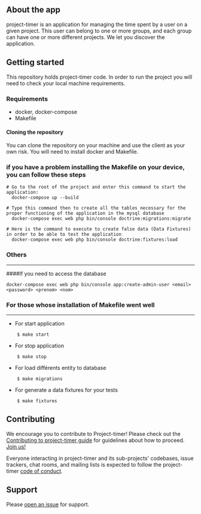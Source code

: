 ## About the app
project-timer is an application for managing the time spent by a user on a given project. This user can belong to one or more groups, and each group can have one or more different projects.
We let you discover the application.  

## Getting started

This repository holds project-timer code.
In order to run the project you will need to check your local machine requirements.

### Requirements
- docker, docker-compose
- Makefile

#### Cloning the repository

You can clone the repository on your machine and use the client as your own risk.
You will need to install docker and Makefile.

### if you have a problem installing the Makefile on your device, you can follow these steps

````
# Go to the root of the project and enter this command to start the application:
  docker-compose up --build

# Type this command then to create all the tables necessary for the proper functioning of the application in the mysql database
  docker-compose exec web php bin/console doctrine:migrations:migrate

# Here is the command to execute to create false data (Data Fixtures) in order to be able to test the application
  docker-compose exec web php bin/console doctrine:fixtures:load
````

### Others
***
####If you need to access the database

```
docker-compose exec web php bin/console app:create-admin-user <email> <password> <prenom> <nom> 
```

### For those whose installation of Makefile went well
***

* For start application
````
    $ make start
````
* For stop application
````
    $ make stop    
````

* For load différents entity to database
````     
    $ make migrations 
````
* For generate a data fixtures for your tests
````
    $ make fixtures 
````

## Contributing
We encourage you to contribute to Project-timer! Please check out the
[Contributing to project-timer guide](https://github.com/Abdoulaye224/Project-timer/blob/master/CONTRIBUTING.md) for guidelines about how to proceed. [Join us!](https://abdoulaye224.github.io/Project-timer/)

Everyone interacting in project-timer and its sub-projects' codebases, issue trackers, chat rooms, and mailing lists is expected to follow the project-timer [code of conduct](https://github.com/Abdoulaye224/Project-timer/blob/master/CODE_OF_CONDUCT.md).
## Support

Please
[open an issue](https://github.com/Abdoulaye224/Project-timer/issues)
for support.